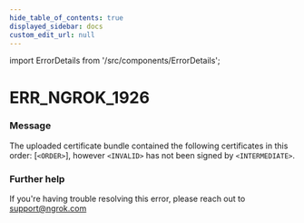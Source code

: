 ```yaml
---
hide_table_of_contents: true
displayed_sidebar: docs
custom_edit_url: null
---
```


import ErrorDetails from '/src/components/ErrorDetails';

# ERR_NGROK_1926

### Message
The uploaded certificate bundle contained the following certificates in this order: [`<ORDER>`], however `<INVALID>` has not been signed by `<INTERMEDIATE>`.

### Further help
If you're having trouble resolving this error, please reach out to [support@ngrok.com](mailto:support@ngrok.com?subject=Help%20with%20ERR_NGROK_1926)

<ErrorDetails error='err_ngrok_1926' />
